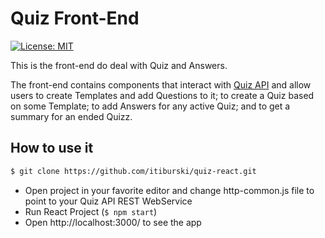 # Quiz Front-End

[![License: MIT](https://img.shields.io/badge/License-MIT-yellow.svg)](https://opensource.org/licenses/MIT)

This is the front-end do deal with Quiz and Answers.

The front-end contains components that interact with [Quiz API](https://github.com/itiburski/quiz-boot) and allow users to create Templates and add Questions to it; to create a Quiz based on some Template; to add Answers for any active Quiz; and to get a summary for an ended Quizz.


## How to use it

```sh
$ git clone https://github.com/itiburski/quiz-react.git
```

+ Open project in your favorite editor and change http-common.js file to point to your Quiz API REST WebService
+ Run React Project (`$ npm start`)
+ Open http://localhost:3000/ to see the app
